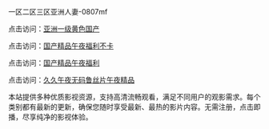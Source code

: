 一区二区三区亚洲人妻-0807mf

点击访问：<a href="https://tfda.pages.dev/">亚洲一级黄色国产</a>

点击访问：<a href="https://bsdf-5f5.pages.dev/">国产精品午夜福利不卡</a>

点击访问：<a href="https://cfad.pages.dev/">国产精品午夜福利</a>

点击访问：<a href="https://gfd-5xg.pages.dev/">久久午夜无码鲁丝片午夜精品</a>

本站提供多种优质影视资源，支持高清流畅观看，满足不同用户的观影需求。每个类别都有最新的更新，确保您随时享受最新、最热的影片内容。无需注册，点击即播，尽享纯净的影视体验。

<span style="display:none;">[Canonical link](https://github.com/ww20250708/ww03 ）</span>
